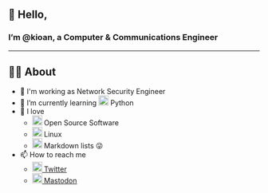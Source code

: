 ## 👋 Hello,
### I’m @kioan, a Computer & Communications Engineer

---

## 👨‍💻 About
- 🔭 I'm working as Network Security Engineer
- 🌱 I’m currently learning <img src="https://simpleicons.vercel.app/python/495f7e" width="20px"/> Python
- 🖤 I love 
  - <img src="https://simpleicons.vercel.app/opensourceinitiative/495f7e" width="20px"/> Open Source Software
  - <img src="https://simpleicons.vercel.app/linux/495f7e" width="20px"/> Linux
  - <img src="https://simpleicons.vercel.app/markdown/495f7e" width="20px"/> Markdown lists 😜
- 📫 How to reach me 
  - <a href="https://twitter.com/kioan"><img src="https://simpleicons.vercel.app/twitter/495f7e" alt="kioan's twitter" width="20px"/> Twitter</a>
  - <a href="https://mastodon.social/@kioan" rel="me"><img src="https://simpleicons.vercel.app/mastodon/495f7e" alt="kioan's mastodon" width="20px"/> Mastodon</a>



<!---
kioan/kioan is a ✨ special ✨ repository because its `README.md` (this file) appears on your GitHub profile.
You can click the Preview link to take a look at your changes.
--->
